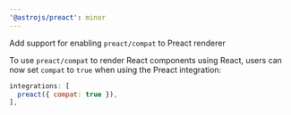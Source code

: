 ```yaml
---
'@astrojs/preact': minor
---
```


Add support for enabling `preact/compat` to Preact renderer

To use `preact/compat` to render React components using React, users can now set `compat` to `true` when using the Preact integration:

```js
integrations: [
  preact({ compat: true }),
],
```
